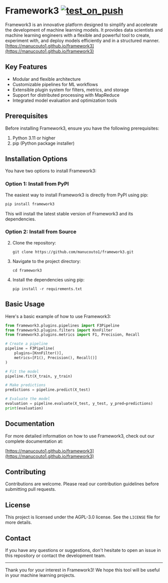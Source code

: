 # Framework3 [![test_on_push](https://github.com/manucouto1/framework3/actions/workflows/test_on_push_pull.yml/badge.svg)](https://github.com/manucouto1/framework3/actions/workflows/test_on_push_pull.yml)
Framework3 is an innovative platform designed to simplify and accelerate the development of machine learning models. It provides data scientists and machine learning engineers with a flexible and powerful tool to create, experiment with, and deploy models efficiently and in a structured manner. [https://manucouto1.github.io/framework3](https://manucouto1.github.io/framework3)

## Key Features

- Modular and flexible architecture
- Customizable pipelines for ML workflows
- Extensible plugin system for filters, metrics, and storage
- Support for distributed processing with MapReduce
- Integrated model evaluation and optimization tools

## Prerequisites

Before installing Framework3, ensure you have the following prerequisites:

1. Python 3.11 or higher
2. pip (Python package installer)

## Installation Options

You have two options to install Framework3:

### Option 1: Install from PyPI

The easiest way to install Framework3 is directly from PyPI using pip:

```bash
pip install framework3
```

This will install the latest stable version of Framework3 and its dependencies.

### Option 2: Install from Source

2. Clone the repository:
   ```
   git clone https://github.com/manucouto1/framework3.git
   ```

3. Navigate to the project directory:
   ```
   cd framework3
   ```

4. Install the dependencies using pip:
   ```
   pip install -r requirements.txt
   ```

## Basic Usage

Here's a basic example of how to use Framework3:

```python
from framework3.plugins.pipelines import F3Pipeline
from framework3.plugins.filters import KnnFilter
from framework3.plugins.metrics import F1, Precision, Recall

# Create a pipeline
pipeline = F3Pipeline(
    plugins=[KnnFilter()],
    metrics=[F1(), Precision(), Recall()]
)

# Fit the model
pipeline.fit(X_train, y_train)

# Make predictions
predictions = pipeline.predict(X_test)

# Evaluate the model
evaluation = pipeline.evaluate(X_test, y_test, y_pred=predictions)
print(evaluation)
```

## Documentation

For more detailed information on how to use Framework3, check out our complete documentation at:

[https://manucouto1.github.io/framework3](https://manucouto1.github.io/framework3)

## Contributing

Contributions are welcome. Please read our contribution guidelines before submitting pull requests.

## License

This project is licensed under the AGPL-3.0 license. See the `LICENSE` file for more details.

## Contact

If you have any questions or suggestions, don't hesitate to open an issue in this repository or contact the development team.

---

Thank you for your interest in Framework3! We hope this tool will be useful in your machine learning projects.
